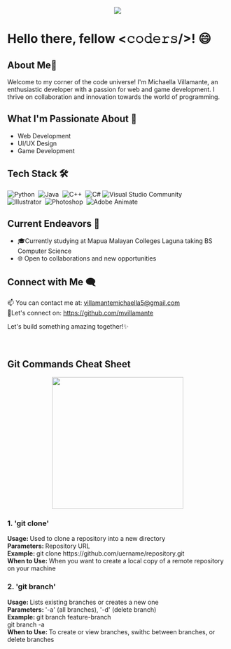 <!-- Header Image -->
<p align="center">
    <img src="https://im4.ezgif.com/tmp/ezgif-4-dd1633df8a.gif">
</p>


<h1> Hello there, fellow <𝚌𝚘𝚍𝚎𝚛𝚜/>! 😄 </h1>

## About Me🚀
Welcome to my corner of the code universe! I'm Michaella Villamante, an enthusiastic developer with a passion for web and game development. I thrive on collaboration and innovation towards the world of programming.

## What I'm Passionate About 🌟
<ul>
  <li>Web Development</li>
  <li>UI/UX Design</li>
  <li>Game Development</li>
</ul>

##  Tech Stack 🛠

![Python](https://img.shields.io/badge/Python-yellow?logo=python&style=flat)&nbsp;
![Java](https://img.shields.io/badge/-Java-31572c?style=flat&logo=Java&logoColor=FFA518)&nbsp;
![C++](https://img.shields.io/badge/-C++-white?style=flat&logo=C%2B%2B&logoColor=00599C)&nbsp;
![C#](https://img.shields.io/badge/C%23-blue?logo=c#-sharp&style=flat)
![Visual Studio Community](https://img.shields.io/badge/Visual%20Studio%20Community-3c096c?logo=visual-studio&style=flat)
<br>
![Illustrator](https://img.shields.io/badge/-Illustrator-333333?style=flat&logo=adobe-illustrator)&nbsp;
![Photoshop](https://img.shields.io/badge/-Photoshop-003049?style=flat&logo=adobe-photoshop)&nbsp;
![Adobe Animate](https://img.shields.io/badge/-Animate-780000?&style=flat&logo=adobe-animate)&nbsp;


## Current Endeavors 💼
- 🎓Currently studying at Mapua Malayan Colleges Laguna taking BS Computer Science
- 🌐 Open to collaborations and new opportunities


## Connect with Me 🗨️
📫 You can contact me at: villamantemichaella5@gmail.com <br>
🔗Let's connect on: https://github.com/mvillamante

Let's build something amazing together!✨ <br><br><br>

<h2>Git Commands Cheat Sheet</h2>
<p align="center">
    <img src="https://i.pinimg.com/originals/9a/76/e5/9a76e5740ca1f0e708de4e55ce651995.gif" width="300">
</p>
<h3>1. 'git clone'</h3>
<b>Usage: </b> Used to clone a repository into a new directory <br>
<b>Parameters: </b> Repository URL <br>
<b> Example: </b> git clone https://github.com/uername/repository.git <br>
<b>When to Use: </b> When you want to create a local copy of a remote repository on your machine <br>


<h3>2. 'git branch'</h3>
<b>Usage: </b> Lists existing branches or creates a new one <br>
<b>Parameters: </b> '-a' (all branches), '-d' (delete branch) <br>
<b> Example: </b> git branch feature-branch <br>
    git branch -a <br>
<b>When to Use: </b> To create or view branches, swithc between branches, or delete branches <br>

